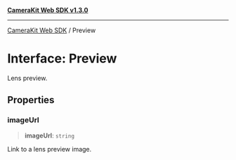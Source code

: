[**CameraKit Web SDK v1.3.0**](../README.md)

***

[CameraKit Web SDK](../globals.md) / Preview

# Interface: Preview

Lens preview.

## Properties

### imageUrl

> **imageUrl**: `string`

Link to a lens preview image.
